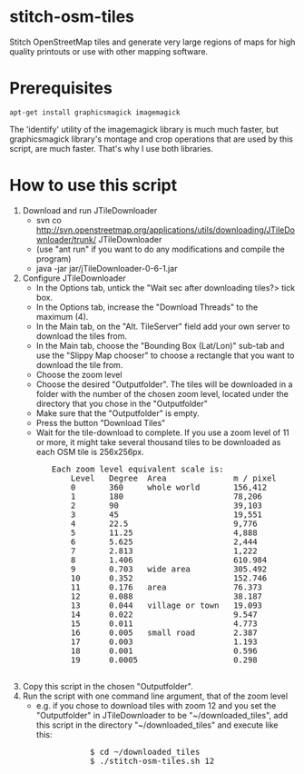 # stitch-osm-tiles
Stitch OpenStreetMap tiles and generate very large regions of maps for high quality printouts or use with other mapping software.


# Prerequisites

`apt-get install graphicsmagick imagemagick`

The 'identify' utility of the imagemagick library is much much faster, but graphicsmagick library's montage and crop operations that are used by this script, are much faster.
That's why I use both libraries.

# How to use this script
1. Download and run JTileDownloader
      - svn co http://svn.openstreetmap.org/applications/utils/downloading/JTileDownloader/trunk/ JTileDownloader
      - (use "ant run" if you want to do any modifications and compile the program)
      - java -jar jar/jTileDownloader-0-6-1.jar
2. Configure JTileDownloader
      - In the Options tab, untick the "Wait <n> sec after downloading <m> tiles?> tick box.
      - In the Options tab, increase the "Download Threads" to the maximum (4).
      - In the Main tab, on the "Alt. TileServer" field add your own server to download the tiles from.
      - In the Main tab, choose the "Bounding Box (Lat/Lon)" sub-tab and use the "Slippy Map chooser" to choose a rectangle that you want to download the tile from.
      - Choose the zoom level
      - Choose the desired "Outputfolder". The tiles will be downloaded in a folder with the number of the chosen zoom level, located under the directory that you chose in the "Outputfolder"
      - Make sure that the "Outputfolder" is empty.
      - Press the button "Download Tiles"
      - Wait for the tile-download to complete. If you use a zoom level of 11 or more, it might take several thousand tiles to be downloaded as each OSM tile is 256x256px.
      <pre>
         Each zoom level equivalent scale is:
             Level   Degree  Area              m / pixel       ~Scale
             0       360     whole world       156,412         1:500 Mio
             1       180                       78,206          1:250 Mio
             2       90                        39,103          1:150 Mio
             3       45                        19,551          1:70 Mio
             4       22.5                      9,776           1:35 Mio
             5       11.25                     4,888           1:15 Mio
             6       5.625                     2,444           1:10 Mio
             7       2.813                     1,222           1:4 Mio
             8       1.406                     610.984         1:2 Mio
             9       0.703   wide area         305.492         1:1 Mio
             10      0.352                     152.746         1:500,000
             11      0.176   area              76.373          1:250,000
             12      0.088                     38.187          1:150,000
             13      0.044   village or town   19.093          1:70,000
             14      0.022                     9.547           1:35,000
             15      0.011                     4.773           1:15,000
             16      0.005   small road        2.387           1:8,000
             17      0.003                     1.193           1:4,000
             18      0.001                     0.596           1:2,000
             19      0.0005                    0.298           1:1,000
             </pre>
3. Copy this script in the chosen "Outputfolder".
4. Run the script with one command line argument, that of the zoom level 
      - e.g. if you chose to download tiles with zoom 12 and you set the "Outputfolder" in JTileDownloader to be "~/downloaded_tiles", add this script in the directory "~/downloaded_tiles" and execute like this:
      <pre>
                 $ cd ~/downloaded_tiles
                 $ ./stitch-osm-tiles.sh 12
                 </pre>
